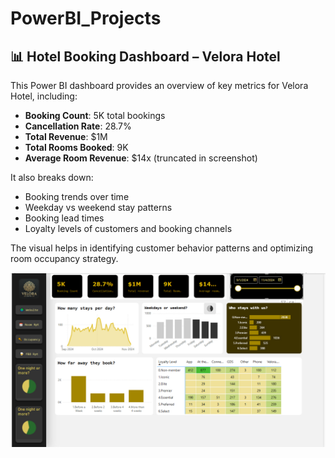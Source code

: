# PowerBI_Projects
## 📊 Hotel Booking Dashboard – Velora Hotel

This Power BI dashboard provides an overview of key metrics for Velora Hotel, including:

- **Booking Count**: 5K total bookings
- **Cancellation Rate**: 28.7%
- **Total Revenue**: $1M
- **Total Rooms Booked**: 9K
- **Average Room Revenue**: $14x (truncated in screenshot)

It also breaks down:
- Booking trends over time
- Weekday vs weekend stay patterns
- Booking lead times
- Loyalty levels of customers and booking channels

The visual helps in identifying customer behavior patterns and optimizing room occupancy strategy.

![Hotel Booking Dashboard](Hotel%20Dashboard.png)

